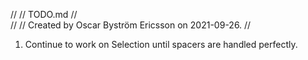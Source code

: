 //
//  TODO.md
//  
//
//  Created by Oscar Byström Ericsson on 2021-09-26.
//
    
1. Continue to work on Selection until spacers are handled perfectly.
